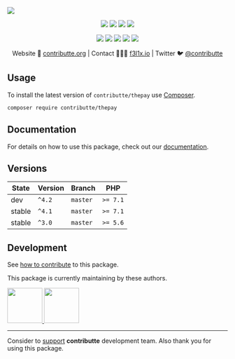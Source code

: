 ![](https://heatbadger.now.sh/github/readme/contributte/thepay/)

<p align=center>
  <a href="https://github.com/contributte/thepay/actions"><img src="https://badgen.net/github/checks/contributte/thepay/master"></a>
  <a href="https://coveralls.io/r/contributte/thepay"><img src="https://badgen.net/coveralls/c/github/contributte/thepay"></a>
  <a href="https://packagist.org/packages/contributte/thepay"><img src="https://badgen.net/packagist/dm/contributte/thepay"></a>
  <a href="https://packagist.org/packages/contributte/thepay"><img src="https://badgen.net/packagist/v/contributte/thepay"></a>
</p>
<p align=center>
  <a href="https://packagist.org/packages/contributte/thepay"><img src="https://badgen.net/packagist/php/contributte/thepay"></a>
  <a href="https://github.com/contributte/thepay"><img src="https://badgen.net/github/license/contributte/thepay"></a>
  <a href="https://bit.ly/ctteg"><img src="https://badgen.net/badge/support/gitter/cyan"></a>
  <a href="https://bit.ly/cttfo"><img src="https://badgen.net/badge/support/forum/yellow"></a>
  <a href="https://contributte.org/partners.html"><img src="https://badgen.net/badge/sponsor/donations/F96854"></a>
</p>

<p align=center>
Website 🚀 <a href="https://contributte.org">contributte.org</a> | Contact 👨🏻‍💻 <a href="https://f3l1x.io">f3l1x.io</a> | Twitter 🐦 <a href="https://twitter.com/contributte">@contributte</a>
</p>

## Usage

To install the latest version of `contributte/thepay` use [Composer](https://getcomposer.org).

```bash
composer require contributte/thepay
```

## Documentation

For details on how to use this package, check out our [documentation](.docs).

## Versions

| State       | Version | Branch   | PHP      |
|-------------|---------|----------|----------|
| dev         | `^4.2`  | `master` | `>= 7.1` |
| stable      | `^4.1`  | `master` | `>= 7.1` |
| stable      | `^3.0`  | `master` | `>= 5.6` |

## Development

See [how to contribute](https://contributte.org/contributing.html) to this package.

This package is currently maintaining by these authors.


<a href="https://github.com/trejjam">
  <img width="80" height="80" src="https://avatars2.githubusercontent.com/u/3594540?s=80&v=4">
</a>
<a href="https://github.com/f3l1x">
  <img width="80" height="80" src="https://avatars2.githubusercontent.com/u/538058?s=80&v=4">
</a>

-----

Consider to [support](https://contributte.org/partners.html) **contributte** development team.
Also thank you for using this package.
